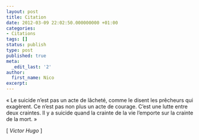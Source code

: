 ```yaml
---
layout: post
title: Citation
date: 2012-03-09 22:02:50.000000000 +01:00
categories:
- Citations
tags: []
status: publish
type: post
published: true
meta:
  _edit_last: '2'
author:
  first_name: Nico
excerpt:
---
```

<p>« Le suicide n’est pas un acte de lâcheté, comme le disent les prêcheurs qui exagèrent. Ce n’est pas non plus un acte de courage. C’est une lutte entre deux craintes. Il y a suicide quand la crainte de la vie l’emporte sur la crainte de la mort. »</p>
<p>[ <em>Victor Hugo</em> ]</p>
